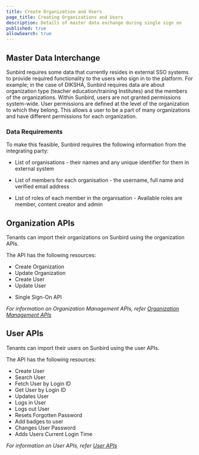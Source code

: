```yaml
---
title: Create Organization and Users
page_title: Creating Organizations and Users
description: Details of master data exchange during single sign on
published: true
allowSearch: true
---
```



## Master Data Interchange

Sunbird requires some data that currently resides in external SSO systems to provide required functionality to the users who sign in to the platform. For example; in the case of DIKSHA, Sunbird requires data are about organization type (teacher education/training Institutes) and the members of the organizations. Within Sunbird, users are not granted permissions system-wide. User permissions are defined at the level of the organization to which they belong. This allows a user to be a part of many organizations and have different permissions for each organization.

### Data Requirements

To make this feasible, Sunbird requires the following information from the integrating party:

- List of organisations - their names and any unique identifier for them in external system

- List of members for each organisation - the username, full name and verified email address

- List of roles of each member in the organisation - Available roles are member, content creator and admin

## Organization APIs

Tenants can import their organizations on Sunbird using the organization APIs. 

The API has the following resources:

- Create Organization
- Update Organization
- Create User
- Update User
<!-- - Add Member to Organization
- Remove Member from Organization -->
- Single Sign-On API

*For information on Organization Management APIs, refer [Organization Management APIs](apis/orgapi/)*

## User APIs

Tenants can import their users on Sunbird using the user APIs. 

The API has the following resources:

- Create User
- Search User
- Fetch User by Login ID
- Get User by Login ID
- Updates User
- Logs in User
- Logs out User
- Resets Forgotten Password
- Add badges to user
- Changes User Password
- Adds Users Current Login Time

*For information on User APIs, refer [User APIs](apis/userapi/)*

